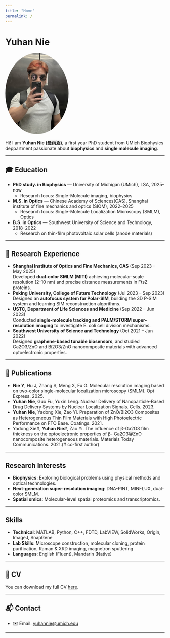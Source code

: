```yaml
---
title: "Home"
permalink: /
---
```


# Yuhan Nie  
<img src="images/photo1.JPG" alt="profile picture" width="200px" style="border-radius:50%;">


Hi! I am **Yuhan Nie (聂雨涵)**, a first year PhD student from UMich Biophysics deppartment passionate about **biophysics** and **single molecule imaging**.  

---

## 🎓 Education
- **PhD study. in Biophysics** — University of Michigan (UMich), LSA, 2025-now
  - Research focus: Single-Molecule imaging, biophysics
- **M.S. in Optics** — Chinese Academy of Sciences(CAS), Shanghai institute of fine mechanics and optics (SIOM), 2022–2025  
  - Research focus: Single-Molecule Localization Microscopy (SMLM), Optics
- **B.S. in Optics** — Southwest University of Science and Technology, 2018–2022  
  - Research on thin-film photovoltaic solar cells (anode materials)  

---

## 🔬 Research Experience
- **Shanghai Institute of Optics and Fine Mechanics, CAS** (Sep 2023 – May 2025)  
  Developed **dual-color SMLM (MITI)** achieving molecular-scale resolution (2–10 nm) and precise distance measurements in FtsZ proteins.  
- **Peking University, College of Future Technology** (Jul 2023 – Sep 2023)  
  Designed an **autofocus system for Polar-SIM**, building the 3D P-SIM system and learning SIM reconstruction algorithms.  
- **USTC, Department of Life Sciences and Medicine** (Sep 2022 – Jun 2023)  
  Conducted **single-molecule tracking and PALM/STORM super-resolution imaging** to investigate E. coli cell division mechanisms.  
- **Southwest University of Science and Technology** (Oct 2021 – Jun 2022)  
  Designed **graphene-based tunable biosensors**, and studied Ga2O3/ZnO and Bi2O3/ZnO nanocomposite materials with advanced optoelectronic properties.  

---

## 📑 Publications
- **Nie Y**, Hu J, Zhang S, Meng X, Fu G. Molecular resolution imaging based on two-color single-molecular localization
microscopy (SMLM). Opt Express. 2025.  
- **Yuhan Nie**, Guo Fu, Yuxin Leng. Nuclear Delivery of Nanoparticle-Based Drug Delivery Systems by Nuclear
Localization Signals. Cells. 2023.
- **Yuhan Nie**, Yadong Xie, Zao Yi. Preparation of ZnO/Bi2O3 Composites as Heterogeneous Thin Film Materials with
High Photoelectric Performance on FTO Base. Coatings. 2021.
- Yadong Xie#, **Yuhan Nie#**, Zao Yi. The influence of β-Ga2O3 film thickness on the optoelectronic properties of β-
Ga2O3@ZnO nanocomposite heterogeneous materials. Materials Today Communications. 2021.(# co-first author)

---

## Research Interests
- **Biophysics**: Exploring biological problems using physical methods and optical technologies.  
- **Next-generation super-resolution imaging**: DNA-PINT, MINFLUX, dual-color SMLM.  
- **Spatial omics**: Molecular-level spatial proteomics and transcriptomics.

---

## Skills
- **Technical**: MATLAB, Python, C++, FDTD, LabVIEW, SolidWorks, Origin, ImageJ, SnapGene  
- **Lab Skills**: Microscope construction, molecular cloning, protein purification, Raman & XRD imaging, magnetron sputtering  
- **Languages**: English (Fluent), Mandarin (Native)  

---

## 📄 CV
You can download my full CV [here](file/CV.pdf).  

---

## 📬 Contact
- ✉️ Email: yuhannie@umich.edu  


---
